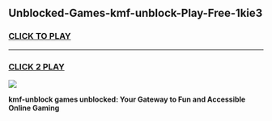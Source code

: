 
## Unblocked-Games-kmf-unblock-Play-Free-1kie3
<h3>
<a href="https://premium76.site?title=kmf-unblock&ref=10A">CLICK TO PLAY</a></h3>
<hr>

<h3>
<a href="https://premium76.site?title=kmf-unblock&ref=10A">CLICK 2 PLAY</a>
  
</h3>

<a href="https://premium76.site?title=kmf-unblock&ref=10A"><img src="https://clearcache.store/games.png"></a>


**kmf-unblock games unblocked: Your Gateway to Fun and Accessible Online Gaming**
